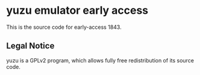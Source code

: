 yuzu emulator early access
=============

This is the source code for early-access 1843.

## Legal Notice

yuzu is a GPLv2 program, which allows fully free redistribution of its source code.